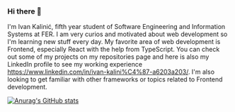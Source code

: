 ### Hi there 👋

I'm Ivan Kalinić, fifth year student of Software Engineering and Information Systems at FER. I am very curios and motivated about web development so I'm learning new stuff every day. My favorite area of web development is Frontend, especially React with the help from TypeScript. You can check out some of my projects on my repositories page and here is also my LinkedIn profile to see my working experience https://www.linkedin.com/in/ivan-kalini%C4%87-a6203a203/. I'm also looking to get familiar with other frameworks or topics related to Frontend development.


[![Anurag's GitHub stats](https://github-readme-stats.vercel.app/api?username=IvanKalinic)](https://github.com/anuraghazra/github-readme-stats)

<!--
**IvanKalinic/IvanKalinic** is a ✨ _special_ ✨ repository because its `README.md` (this file) appears on your GitHub profile.

Here are some ideas to get you started:

- 🔭 I’m currently working on ...
- 🌱 I’m currently learning ...
- 👯 I’m looking to collaborate on ...
- 🤔 I’m looking for help with ...
- 💬 Ask me about ...
- 📫 How to reach me: ...
- 😄 Pronouns: ...
- ⚡ Fun fact: ...
-->
